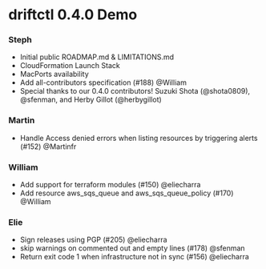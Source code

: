 # driftctl 0.4.0 Demo


### Steph
* Initial public ROADMAP.md & LIMITATIONS.md
* CloudFormation Launch Stack
* MacPorts availability
* Add all-contributors specification (#188) @William
* Special thanks to our 0.4.0 contributors! Suzuki Shota (@shota0809), @sfenman, and Herby Gillot (@herbygillot)

### Martin
* Handle Access denied errors when listing resources by triggering alerts (#152) @Martinfr

### William
* Add support for terraform modules (#150) @eliecharra
* Add resource aws_sqs_queue and aws_sqs_queue_policy (#170) @William

### Elie
* Sign releases using PGP (#205) @eliecharra
* skip warnings on commented out and empty lines (#178) @sfenman
* Return exit code 1 when infrastructure not in sync (#156) @eliecharra
